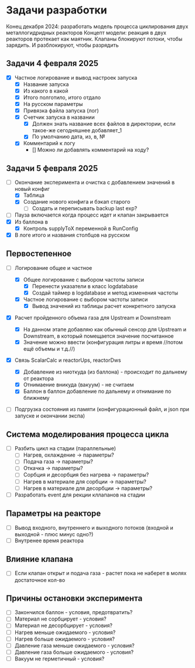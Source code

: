 # Задачи разработки

Конец декабря 2024: разработать модель процесса циклирования двух металлогидридных реакторов
Концепт модели: реакция в двух реакторов протекает как маятник. Клапаны блокируют потоки, чтобы зарядить. И разблокируют, чтобы разрядить

## Задачи 4 февраля 2025
- [x] Частное логирование и вывод настроек запуска
    - [x] Название запуска
    - [x] Из какого в какой
    - [x] Итого полготило, итого отдало
    - [x] На русском параметры
    - [x] Привязка файла запуска (лог)
    - [x] Счетчик запуска в названии
        - [x] Должен знать название всех файлов в директории, если такое-же сегодняшнее добавляет_1
        - [x] По умолчанию дата, из, в, №
    - [x] Комментарий к логу
        - [] Можно ли добавлять комментарий на ходу?

## Задачи 5 февраля 2025
- [ ] Окончание эксперимента и очистка с добавлением значений в новый конфиг
    - [x] Таблица
    - [x] Создание нового конфига и бэкап старого
        - [ ] Создать и переписывать backup last exp?
- [ ] Пауза включается когда процесс идет и клапан закрывается
- [x] Из баллона в
    - [x] Контроль supplyToX переменной в RunConfig
- [x] В логе итого и названия столбцов на русском

## Первостепенное
- [ ] Логирование общее и частное
    - [x] Общее логирование с выбором частоты записи
        - [x] Перенести указатели в класс logdatabase
        - [x] Создай таймер в logdatabase и метод изменения частоты
    - [x] Частное логирование с выбором частоты записи
        - [x] Вывод значений из таблицы расчет конкретного запуска
- [x] Расчет пройденного объема газа для Upstream и Downstream 
    - [x] На данном этапе добавляю как обычный сенсор для Upstream и Downstream, в который помещается значение посчитанное
    - [x] Значение можно ввести (конфигурация литры и время //потом ещё объемы и т.д.//)
- [x] Связь ScalarCalc и reactorUps, reactorDws
    - [x] Добавление из ниоткуда (из баллона) - происходит по дальнему от реактора
    - [x] Отнимаение вникуда (вакуум) - не считаем
    - [x] Баллон в баллон добавление по дальнему и отнимание по ближнему
- [ ] Подгрузка состояния из памяти (конфигурационный файл, и json при запуске и окончании экспа)


## Система моделирования процесса цикла
- [ ] Разбить цикл на стадии (параллельные)
    - [ ] Нагрев, охлаждение -> параметры?
    - [ ] Подача газа -> параметры?
    - [ ] Откачка -> параметры?
    - [ ] Сорбция и десорбция без нагрева -> параметры?
    - [ ] Нагрев в материале для сорбции -> параметры?
    - [ ] Нагрев в материале для десорбции -> параметры?
- [ ] Разработать event для рекции кллапанов на стадии

## Параметры на реакторе
- [ ] Вывод входного, внутреннего и выходного потоков (входной и выходной - плюс минус одно?)
- [ ] Внутренее время реактора 

## Влияние клапана
- [ ] Если клапан открыт и подача газа - растет пока не наберет в молях достаточное кол-во

## Причины остановки эксперимента
- [ ] Закончился баллон - условия, предотвратить?
- [ ] Материал не сорбцирует - условия?
- [ ] Материал не десорбцирует - условия?
- [ ] Нагрев меньше ожидаемого - условия?
- [ ] Нагрев больше ожидаемого - условия?
- [ ] Давление газа меньше ожидаемого - условия?
- [ ] Давление газа больше ожидаемого - условия?
- [ ] Вакуум не герметичный - условия?